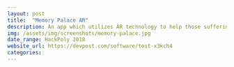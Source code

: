 ```yaml
---
layout: post
title:  "Memory Palace AR"
description: An app which utilizes AR technology to help those suffering from memory loss find their “Memory Palace”
img: /assets/img/screenshots/memory-palace.jpg
date_range: HackPoly 2018
website_url: https://devpost.com/software/test-x3kch4
categories: 
---
```


